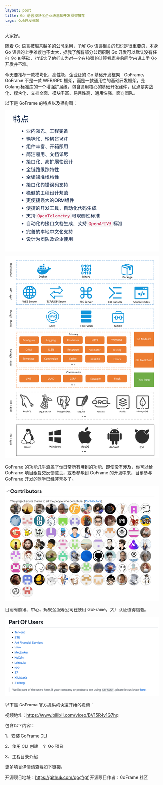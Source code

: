 ```yaml
---
layout: post
title: Go 语言模块化企业级基础开发框架推荐
tags: Go&开发框架
---
```


大家好。

随着 Go 语言被越来越多的公司采用，了解 Go 语言相关的知识是很重要的，本身 Go 语言的上手难度也不太大，据我了解有部分公司招聘 Go 开发可以默认没有任何 Go 的基础，也证实了他们认为对一个有较强的计算机素养的同学来说上手 Go 开发并不难。

今天要推荐一款模块化、高性能、企业级的 Go 基础开发框架：GoFrame。GoFrame 不是一款 WEB/RPC 框架，而是一款通用性的基础开发框架，是 Golang 标准库的一个增强扩展级，包含通用核心的基础开发组件，优点是实战化、模块化、文档全面、模块丰富、易用性高、通用性强、面向团队。

以下是 GoFrame 的特点以及架构图：

![image-20220522232207598](https://raw.githubusercontent.com/ZhuPeng/pic/master/images/compress_image-20220522232207598.png)

![img](https://raw.githubusercontent.com/ZhuPeng/pic/master/images/compress_goframe-architect.png)

GoFrame 的功能几乎涵盖了你日常所有用到的功能，即使没有涉及，你可以给 GoFrame 项目组提交反馈意见，或者参与到 GoFrame 的开发中来，目前参与 GoFrame 开发的同学已经非常多了。

![image-20220522232436009](https://raw.githubusercontent.com/ZhuPeng/pic/master/images/compress_image-20220522232436009.png)

目前有腾讯、中心、蚂蚁金服等公司在使用 GoFrame，大厂认证值得信赖。

![image-20220522232519165](https://raw.githubusercontent.com/ZhuPeng/pic/master/images/compress_image-20220522232519165.png)

以下是 GoFrame 官方提供的快速开始的视频：

视频地址：https://www.bilibili.com/video/BV15R4y1G7hq 

包含以下内容：

1、安装 GoFrame CLI

2、使用 CLI 创建一个 Go 项目

3、工程目录介绍

更多项目详情请查看如下链接。

开源项目地址：https://github.com/gogf/gf
开源项目作者：GoFrame 社区